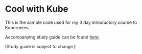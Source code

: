 # Cool with Kube

This is the sample code used for my 3 day introductory course to Kubernetes.

Accompanying study guide can be found [here](https://docs.google.com/presentation/d/1G63O9Nuh9c4GeVStTBbLIqInC_BniWERfPyLO7DAsB0/edit?usp=sharing).

(Study guide is subject to change.)
